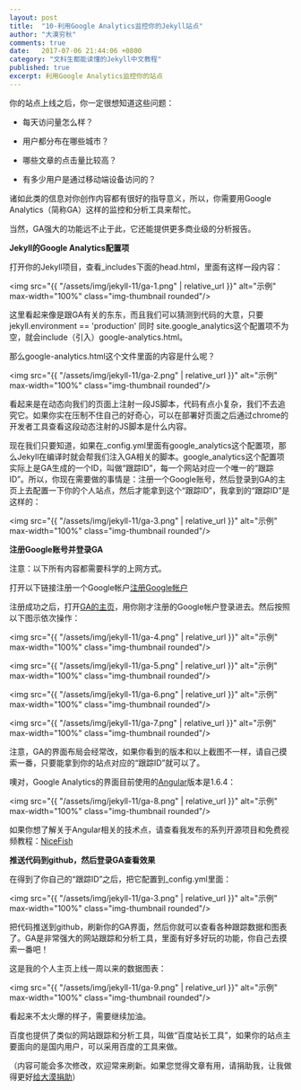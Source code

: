 ```yaml
---
layout: post
title:  "10-利用Google Analytics监控你的Jekyll站点"
author: "大漠穷秋"
comments: true
date:   2017-07-06 21:44:06 +0800
category: "文科生都能读懂的Jekyll中文教程"
published: true
excerpt: 利用Google Analytics监控你的站点
---
```


你的站点上线之后，你一定很想知道这些问题：

- 每天访问量怎么样？

- 用户都分布在哪些城市？

- 哪些文章的点击量比较高？

- 有多少用户是通过移动端设备访问的？

诸如此类的信息对你创作内容都有很好的指导意义，所以，你需要用Google Analytics（简称GA）这样的监控和分析工具来帮忙。

当然，GA强大的功能远不止于此，它还能提供更多商业级的分析报告。

**Jekyll的Google Analytics配置项**

打开你的Jekyll项目，查看_includes下面的head.html，里面有这样一段内容：

<img src="{{ "/assets/img/jekyll-11/ga-1.png" | relative_url }}" alt="示例" max-width="100%" class="img-thumbnail rounded"/>

这里看起来像是跟GA有关的东东，而且我们可以猜测到代码的大意，只要jekyll.environment == 'production' 同时 site.google_analytics这个配置项不为空，就会include（引入）google-analytics.html。

那么google-analytics.html这个文件里面的内容是什么呢？

<img src="{{ "/assets/img/jekyll-11/ga-2.png" | relative_url }}" alt="示例" max-width="100%" class="img-thumbnail rounded"/>

看起来是在动态向我们的页面上注射一段JS脚本，代码有点小复杂，我们不去追究它。如果你实在压制不住自己的好奇心，可以在部署好页面之后通过chrome的开发者工具查看这段动态注射的JS脚本是什么内容。

现在我们只要知道，如果在_config.yml里面有google_analytics这个配置项，那么Jekyll在编译时就会帮我们注入GA相关的脚本。google_analytics这个配置项实际上是GA生成的一个ID，叫做“跟踪ID”，每一个网站对应一个唯一的“跟踪ID”。所以，你现在需要做的事情是：注册一个Google账号，然后登录到GA的主页上去配置一下你的个人站点，然后才能拿到这个“跟踪ID”，我拿到的“跟踪ID”是这样的：

<img src="{{ "/assets/img/jekyll-11/ga-3.png" | relative_url }}" alt="示例" max-width="100%" class="img-thumbnail rounded"/>

**注册Google账号并登录GA**

注意：以下所有内容都需要科学的上网方式。

打开以下链接注册一个Google帐户<a href="https://accounts.google.com/SignUp" target="_blank">注册Google帐户</a>

注册成功之后，打开<a href="http://analytics.google.com/" target="_blank">GA的主页</a>，用你刚才注册的Google帐户登录进去。然后按照以下图示依次操作：

<img src="{{ "/assets/img/jekyll-11/ga-4.png" | relative_url }}" alt="示例" max-width="100%" class="img-thumbnail rounded"/>

<img src="{{ "/assets/img/jekyll-11/ga-5.png" | relative_url }}" alt="示例" max-width="100%" class="img-thumbnail rounded"/>

<img src="{{ "/assets/img/jekyll-11/ga-6.png" | relative_url }}" alt="示例" max-width="100%" class="img-thumbnail rounded"/>

<img src="{{ "/assets/img/jekyll-11/ga-7.png" | relative_url }}" alt="示例" max-width="100%" class="img-thumbnail rounded"/>

注意，GA的界面布局会经常改，如果你看到的版本和以上截图不一样，请自己摸索一番，只要能拿到你的站点对应的“跟踪ID”就可以了。

噢对，Google Analytics的界面目前使用的<a href="https://www.angular.io" target="_blank">Angular</a>版本是1.6.4：

<img src="{{ "/assets/img/jekyll-11/ga-8.png" | relative_url }}" alt="示例" max-width="100%" class="img-thumbnail rounded"/>

如果你想了解关于Angular相关的技术点，请查看我发布的系列开源项目和免费视频教程：<a href="http://git.oschina.net/mumu-osc/NiceFish" target="_blank">NiceFish</a>

**推送代码到github，然后登录GA查看效果**

在得到了你自己的“跟踪ID”之后，把它配置到_config.yml里面：

<img src="{{ "/assets/img/jekyll-11/ga-3.png" | relative_url }}" alt="示例" max-width="100%" class="img-thumbnail rounded"/>

把代码推送到github，刷新你的GA界面，然后你就可以查看各种跟踪数据和图表了。GA是非常强大的网站跟踪和分析工具，里面有好多好玩的功能，你自己去摸索一番吧！

这是我的个人主页上线一周以来的数据图表：

<img src="{{ "/assets/img/jekyll-11/ga-9.png" | relative_url }}" alt="示例" max-width="100%" class="img-thumbnail rounded"/>

看起来不太火爆的样子，需要继续加油。

百度也提供了类似的网站跟踪和分析工具，叫做“百度站长工具”，如果你的站点主要面向的是国内用户，可以采用百度的工具来做。

（内容可能会多次修改，欢迎常来刷新。如果您觉得文章有用，请捐助我，让我做得更好<a href="http://damoqiongqiu.github.io/donate/index.html">给大漠捐助</a>）